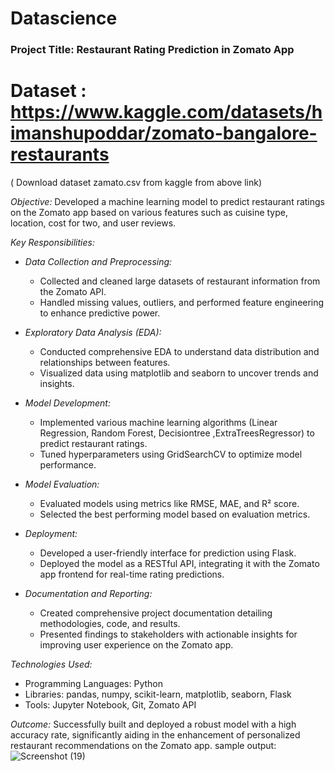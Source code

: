 # Datascience
### Project Title: Restaurant Rating Prediction in Zomato App
# Dataset : https://www.kaggle.com/datasets/himanshupoddar/zomato-bangalore-restaurants
( Download dataset zamato.csv from kaggle from above link)

*Objective:*
Developed a machine learning model to predict restaurant ratings on the Zomato app based on various features such as cuisine type, location, cost for two, and user reviews.

*Key Responsibilities:*
- *Data Collection and Preprocessing:* 
  - Collected and cleaned large datasets of restaurant information from the Zomato API.
  - Handled missing values, outliers, and performed feature engineering to enhance predictive power.
  
- *Exploratory Data Analysis (EDA):*
  - Conducted comprehensive EDA to understand data distribution and relationships between features.
  - Visualized data using matplotlib and seaborn to uncover trends and insights.

- *Model Development:*
  - Implemented various machine learning algorithms (Linear Regression, Random Forest, Decisiontree ,ExtraTreesRegressor)
    to predict restaurant ratings.
  - Tuned hyperparameters using GridSearchCV to optimize model performance.

- *Model Evaluation:*
  - Evaluated models using metrics like RMSE, MAE, and R² score.
  - Selected the best performing model based on evaluation metrics.

- *Deployment:*
  - Developed a user-friendly interface for prediction using Flask.
  - Deployed the model as a RESTful API, integrating it with the Zomato app frontend for real-time rating predictions.

- *Documentation and Reporting:*
  - Created comprehensive project documentation detailing methodologies, code, and results.
  - Presented findings to stakeholders with actionable insights for improving user experience on the Zomato app.

*Technologies Used:*
- Programming Languages: Python
- Libraries: pandas, numpy, scikit-learn, matplotlib, seaborn, Flask
- Tools: Jupyter Notebook, Git, Zomato API
  

*Outcome:*
Successfully built and deployed a robust model with a high accuracy rate, significantly aiding in the enhancement of personalized restaurant recommendations on the Zomato app.
sample output:
![Screenshot (19)](https://github.com/avadhootha-mahalaxmi/Datascience/assets/133796812/6bddd215-20aa-4d6b-b796-2fa89dc8d252)
